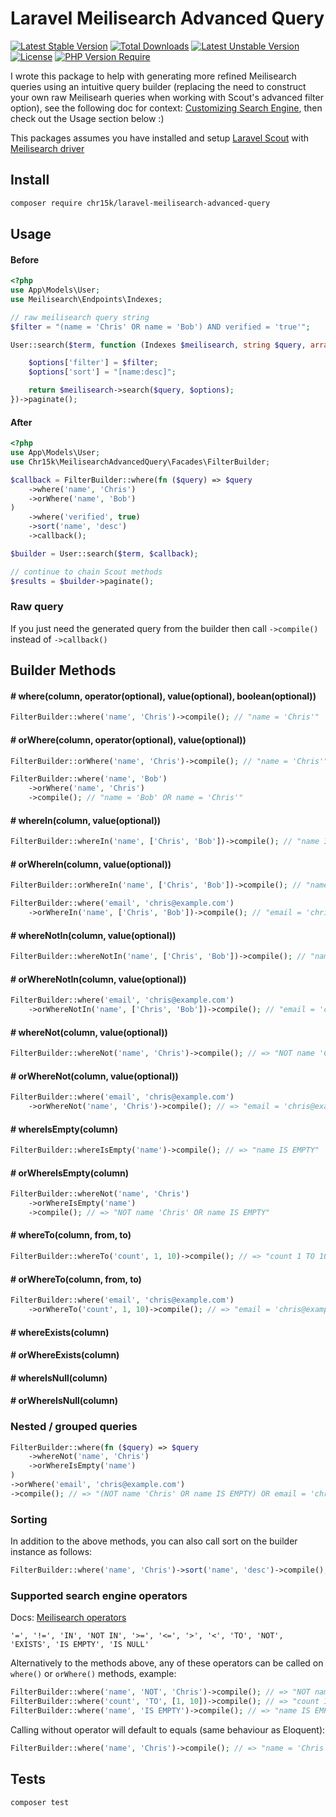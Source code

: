 # Laravel Meilisearch Advanced Query

[![Latest Stable Version](https://poser.pugx.org/chr15k/laravel-meilisearch-advanced-query/v)](https://packagist.org/packages/chr15k/laravel-meilisearch-advanced-query) [![Total Downloads](https://poser.pugx.org/chr15k/laravel-meilisearch-advanced-query/downloads)](https://packagist.org/packages/chr15k/laravel-meilisearch-advanced-query) [![Latest Unstable Version](https://poser.pugx.org/chr15k/laravel-meilisearch-advanced-query/v/unstable)](https://packagist.org/packages/chr15k/laravel-meilisearch-advanced-query) [![License](https://poser.pugx.org/chr15k/laravel-meilisearch-advanced-query/license)](https://packagist.org/packages/chr15k/laravel-meilisearch-advanced-query) [![PHP Version Require](https://poser.pugx.org/chr15k/laravel-meilisearch-advanced-query/require/php)](https://packagist.org/packages/chr15k/laravel-meilisearch-advanced-query)

I wrote this package to help with generating more refined Meilisearch queries using an intuitive query builder (replacing the need to construct your own raw Meilisearh queries when working with Scout's advanced filter option), see the following doc for context: [Customizing Search Engine](https://laravel.com/docs/11.x/scout#customizing-engine-searches), then check out the Usage section below :)

This packages assumes you have installed and setup [Laravel Scout](https://laravel.com/docs/11.x/scout) with [Meilisearch driver](https://laravel.com/docs/11.x/scout#meilisearch)

###

## Install

```bash
composer require chr15k/laravel-meilisearch-advanced-query
```

## Usage

#### Before

```php
<?php
use App\Models\User;
use Meilisearch\Endpoints\Indexes;

// raw meilisearch query string
$filter = "(name = 'Chris' OR name = 'Bob') AND verified = 'true'";

User::search($term, function (Indexes $meilisearch, string $query, array $options) use ($filter) {

    $options['filter'] = $filter;
    $options['sort'] = "[name:desc]";

    return $meilisearch->search($query, $options);
})->paginate();
```

#### After

```php
<?php
use App\Models\User;
use Chr15k\MeilisearchAdvancedQuery\Facades\FilterBuilder;

$callback = FilterBuilder::where(fn ($query) => $query
    ->where('name', 'Chris')
    ->orWhere('name', 'Bob')
)
    ->where('verified', true)
    ->sort('name', 'desc')
    ->callback();

$builder = User::search($term, $callback);

// continue to chain Scout methods
$results = $builder->paginate();
```

### Raw query

If you just need the generated query from the builder then call `->compile()` instead of `->callback()`

## Builder Methods

#### # where(column, operator(optional), value(optional), boolean(optional))

```php
FilterBuilder::where('name', 'Chris')->compile(); // "name = 'Chris'"
```

#### # orWhere(column, operator(optional), value(optional))

```php
FilterBuilder::orWhere('name', 'Chris')->compile(); // "name = 'Chris'"

FilterBuilder::where('name', 'Bob')
    ->orWhere('name', 'Chris')
    ->compile(); // "name = 'Bob' OR name = 'Chris'"
```

#### # whereIn(column, value(optional))

```php
FilterBuilder::whereIn('name', ['Chris', 'Bob'])->compile(); // "name IN ['Chris','Bob']"
```

#### # orWhereIn(column, value(optional))

```php
FilterBuilder::orWhereIn('name', ['Chris', 'Bob'])->compile(); // "name IN ['Chris','Bob']"

FilterBuilder::where('email', 'chris@example.com')
    ->orWhereIn('name', ['Chris', 'Bob'])->compile(); // "email = 'chris@example.com' OR name IN ['Chris','Bob']"
```

#### # whereNotIn(column, value(optional))

```php
FilterBuilder::whereNotIn('name', ['Chris', 'Bob'])->compile(); // "name NOT IN ['Chris','Bob']"
```

#### # orWhereNotIn(column, value(optional))

```php
FilterBuilder::where('email', 'chris@example.com')
    ->orWhereNotIn('name', ['Chris', 'Bob'])->compile(); // "email = 'chris@example.com' OR name NOT IN ['Chris','Bob']"
```

#### # whereNot(column, value(optional))

```php
FilterBuilder::whereNot('name', 'Chris')->compile(); // => "NOT name 'Chris'"
```

#### # orWhereNot(column, value(optional))

```php
FilterBuilder::where('email', 'chris@example.com')
    ->orWhereNot('name', 'Chris')->compile(); // => "email = 'chris@example.com' OR NOT name 'Chris'"
```

#### # whereIsEmpty(column)

```php
FilterBuilder::whereIsEmpty('name')->compile(); // => "name IS EMPTY"
```

#### # orWhereIsEmpty(column)

```php
FilterBuilder::whereNot('name', 'Chris')
    ->orWhereIsEmpty('name')
    ->compile(); // => "NOT name 'Chris' OR name IS EMPTY"
```

#### # whereTo(column, from, to)

```php
FilterBuilder::whereTo('count', 1, 10)->compile(); // => "count 1 TO 10"
```

#### # orWhereTo(column, from, to)

```php
FilterBuilder::where('email', 'chris@example.com')
    ->orWhereTo('count', 1, 10)->compile(); // => "email = 'chris@example.com' OR count 1 TO 10"
```

#### # whereExists(column)

#### # orWhereExists(column)

#### # whereIsNull(column)

#### # orWhereIsNull(column)

### Nested / grouped queries

```php
FilterBuilder::where(fn ($query) => $query
    ->whereNot('name', 'Chris')
    ->orWhereIsEmpty('name')
)
->orWhere('email', 'chris@example.com')
->compile(); // => "(NOT name 'Chris' OR name IS EMPTY) OR email = 'chris@example.com'"
```

### Sorting

In addition to the above methods, you can also call sort on the builder instance as follows:

```php
FilterBuilder::where('name', 'Chris')->sort('name', 'desc')->compile();
```

### Supported search engine operators

Docs: [Meilisearch operators](https://www.meilisearch.com/docs/learn/filtering_and_sorting/filter_expression_reference#filter-operators)

```
'=', '!=', 'IN', 'NOT IN', '>=', '<=', '>', '<', 'TO', 'NOT', 'EXISTS', 'IS EMPTY', 'IS NULL'
```

Alternatively to the methods above, any of these operators can be called on `where()` or `orWhere()` methods, example:

```php
FilterBuilder::where('name', 'NOT', 'Chris')->compile(); // => "NOT name 'Chris'"
FilterBuilder::where('count', 'TO', [1, 10])->compile(); // => "count 1 TO 10"
FilterBuilder::where('name', 'IS EMPTY')->compile(); // => "name IS EMPTY"
```

Calling without operator will default to equals (same behaviour as Eloquent):

```php
FilterBuilder::where('name', 'Chris')->compile(); // => "name = 'Chris'"
```

## Tests

```bash
composer test
```
